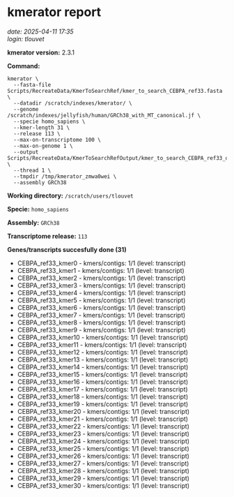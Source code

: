 # kmerator report
*date: 2025-04-11 17:35*  
*login: tlouvet*

**kmerator version:** 2.3.1

**Command:**

```
kmerator \
  --fasta-file Scripts/RecreateData/KmerToSearchRef/kmer_to_search_CEBPA_ref33.fasta \
  --datadir /scratch/indexes/kmerator/ \
  --genome /scratch/indexes/jellyfish/human/GRCh38_with_MT_canonical.jf \
  --specie homo_sapiens \
  --kmer-length 31 \
  --release 113 \
  --max-on-transcriptome 100 \
  --max-on-genome 1 \
  --output Scripts/RecreateData/KmerToSearchRefOutput/kmer_to_search_CEBPA_ref33_output \
  --thread 1 \
  --tmpdir /tmp/kmerator_zmwa0wei \
  --assembly GRCh38
```

**Working directory:** `/scratch/users/tlouvet`

**Specie:** `homo_sapiens`

**Assembly:** `GRCh38`

**Transcriptome release:** `113`

**Genes/transcripts succesfully done (31)**

- CEBPA_ref33_kmer0 - kmers/contigs: 1/1 (level: transcript)
- CEBPA_ref33_kmer1 - kmers/contigs: 1/1 (level: transcript)
- CEBPA_ref33_kmer2 - kmers/contigs: 1/1 (level: transcript)
- CEBPA_ref33_kmer3 - kmers/contigs: 1/1 (level: transcript)
- CEBPA_ref33_kmer4 - kmers/contigs: 1/1 (level: transcript)
- CEBPA_ref33_kmer5 - kmers/contigs: 1/1 (level: transcript)
- CEBPA_ref33_kmer6 - kmers/contigs: 1/1 (level: transcript)
- CEBPA_ref33_kmer7 - kmers/contigs: 1/1 (level: transcript)
- CEBPA_ref33_kmer8 - kmers/contigs: 1/1 (level: transcript)
- CEBPA_ref33_kmer9 - kmers/contigs: 1/1 (level: transcript)
- CEBPA_ref33_kmer10 - kmers/contigs: 1/1 (level: transcript)
- CEBPA_ref33_kmer11 - kmers/contigs: 1/1 (level: transcript)
- CEBPA_ref33_kmer12 - kmers/contigs: 1/1 (level: transcript)
- CEBPA_ref33_kmer13 - kmers/contigs: 1/1 (level: transcript)
- CEBPA_ref33_kmer14 - kmers/contigs: 1/1 (level: transcript)
- CEBPA_ref33_kmer15 - kmers/contigs: 1/1 (level: transcript)
- CEBPA_ref33_kmer16 - kmers/contigs: 1/1 (level: transcript)
- CEBPA_ref33_kmer17 - kmers/contigs: 1/1 (level: transcript)
- CEBPA_ref33_kmer18 - kmers/contigs: 1/1 (level: transcript)
- CEBPA_ref33_kmer19 - kmers/contigs: 1/1 (level: transcript)
- CEBPA_ref33_kmer20 - kmers/contigs: 1/1 (level: transcript)
- CEBPA_ref33_kmer21 - kmers/contigs: 1/1 (level: transcript)
- CEBPA_ref33_kmer22 - kmers/contigs: 1/1 (level: transcript)
- CEBPA_ref33_kmer23 - kmers/contigs: 1/1 (level: transcript)
- CEBPA_ref33_kmer24 - kmers/contigs: 1/1 (level: transcript)
- CEBPA_ref33_kmer25 - kmers/contigs: 1/1 (level: transcript)
- CEBPA_ref33_kmer26 - kmers/contigs: 1/1 (level: transcript)
- CEBPA_ref33_kmer27 - kmers/contigs: 1/1 (level: transcript)
- CEBPA_ref33_kmer28 - kmers/contigs: 1/1 (level: transcript)
- CEBPA_ref33_kmer29 - kmers/contigs: 1/1 (level: transcript)
- CEBPA_ref33_kmer30 - kmers/contigs: 1/1 (level: transcript)

